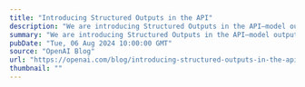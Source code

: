 ```yaml
---
title: "Introducing Structured Outputs in the API"
description: "We are introducing Structured Outputs in the API—model outputs now reliably adhere to developer-supplied JSON Schemas."
summary: "We are introducing Structured Outputs in the API—model outputs now reliably adhere to developer-supplied JSON Schemas."
pubDate: "Tue, 06 Aug 2024 10:00:00 GMT"
source: "OpenAI Blog"
url: "https://openai.com/blog/introducing-structured-outputs-in-the-api"
thumbnail: ""
---
```


